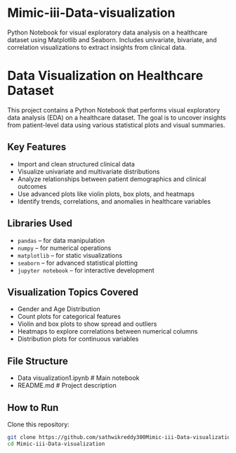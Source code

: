 # Mimic-iii-Data-visualization
Python Notebook for visual exploratory data analysis on a healthcare dataset using Matplotlib and Seaborn. Includes univariate, bivariate, and correlation visualizations to extract insights from clinical data.
# Data Visualization on Healthcare Dataset

This project contains a Python Notebook that performs visual exploratory data analysis (EDA) on a healthcare dataset. The goal is to uncover insights from patient-level data using various statistical plots and visual summaries.

## Key Features

- Import and clean structured clinical data
- Visualize univariate and multivariate distributions
- Analyze relationships between patient demographics and clinical outcomes
- Use advanced plots like violin plots, box plots, and heatmaps
- Identify trends, correlations, and anomalies in healthcare variables

## Libraries Used

- `pandas` – for data manipulation
- `numpy` – for numerical operations
- `matplotlib` – for static visualizations
- `seaborn` – for advanced statistical plotting
- `jupyter notebook` – for interactive development

## Visualization Topics Covered

- Gender and Age Distribution
- Count plots for categorical features
- Violin and box plots to show spread and outliers
- Heatmaps to explore correlations between numerical columns
- Distribution plots for continuous variables

## File Structure
- Data visualization1.ipynb # Main notebook
- README.md # Project description

## How to Run

Clone this repository:
   ```bash
   git clone https://github.com/sathwikreddy300Mimic-iii-Data-visualization.git
   cd Mimic-iii-Data-visualization

